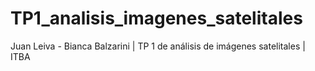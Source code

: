 # TP1_analisis_imagenes_satelitales
Juan Leiva - Bianca Balzarini | TP 1 de análisis de imágenes satelitales | ITBA
